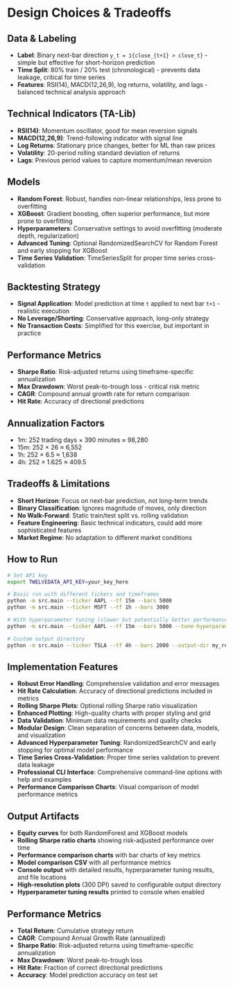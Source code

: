 # Design Choices & Tradeoffs

## Data & Labeling
- **Label**: Binary next-bar direction `y_t = 1{close_{t+1} > close_t}` - simple but effective for short-horizon prediction
- **Time Split**: 80% train / 20% test (chronological) - prevents data leakage, critical for time series
- **Features**: RSI(14), MACD(12,26,9), log returns, volatility, and lags - balanced technical analysis approach

## Technical Indicators (TA-Lib)
- **RSI(14)**: Momentum oscillator, good for mean reversion signals
- **MACD(12,26,9)**: Trend-following indicator with signal line
- **Log Returns**: Stationary price changes, better for ML than raw prices
- **Volatility**: 20-period rolling standard deviation of returns
- **Lags**: Previous period values to capture momentum/mean reversion

## Models
- **Random Forest**: Robust, handles non-linear relationships, less prone to overfitting
- **XGBoost**: Gradient boosting, often superior performance, but more prone to overfitting
- **Hyperparameters**: Conservative settings to avoid overfitting (moderate depth, regularization)
- **Advanced Tuning**: Optional RandomizedSearchCV for Random Forest and early stopping for XGBoost
- **Time Series Validation**: TimeSeriesSplit for proper time series cross-validation

## Backtesting Strategy
- **Signal Application**: Model prediction at time `t` applied to next bar `t+1` - realistic execution
- **No Leverage/Shorting**: Conservative approach, long-only strategy
- **No Transaction Costs**: Simplified for this exercise, but important in practice

## Performance Metrics
- **Sharpe Ratio**: Risk-adjusted returns using timeframe-specific annualization
- **Max Drawdown**: Worst peak-to-trough loss - critical risk metric
- **CAGR**: Compound annual growth rate for return comparison
- **Hit Rate**: Accuracy of directional predictions

## Annualization Factors
- 1m: 252 trading days × 390 minutes ≈ 98,280
- 15m: 252 × 26 ≈ 6,552  
- 1h: 252 × 6.5 ≈ 1,638
- 4h: 252 × 1.625 ≈ 409.5

## Tradeoffs & Limitations
- **Short Horizon**: Focus on next-bar prediction, not long-term trends
- **Binary Classification**: Ignores magnitude of moves, only direction
- **No Walk-Forward**: Static train/test split vs. rolling validation
- **Feature Engineering**: Basic technical indicators, could add more sophisticated features
- **Market Regime**: No adaptation to different market conditions

## How to Run
```bash
# Set API key
export TWELVEDATA_API_KEY=your_key_here

# Basic run with different tickers and timeframes
python -m src.main --ticker AAPL --tf 15m --bars 5000
python -m src.main --ticker MSFT --tf 1h --bars 3000

# With hyperparameter tuning (slower but potentially better performance)
python -m src.main --ticker AAPL --tf 15m --bars 5000 --tune-hyperparameters

# Custom output directory
python -m src.main --ticker TSLA --tf 4h --bars 2000 --output-dir my_results
```

## Implementation Features
- **Robust Error Handling**: Comprehensive validation and error messages
- **Hit Rate Calculation**: Accuracy of directional predictions included in metrics
- **Rolling Sharpe Plots**: Optional rolling Sharpe ratio visualization
- **Enhanced Plotting**: High-quality charts with proper styling and grid
- **Data Validation**: Minimum data requirements and quality checks
- **Modular Design**: Clean separation of concerns between data, models, and visualization
- **Advanced Hyperparameter Tuning**: RandomizedSearchCV and early stopping for optimal model performance
- **Time Series Cross-Validation**: Proper time series validation to prevent data leakage
- **Professional CLI Interface**: Comprehensive command-line options with help and examples
- **Performance Comparison Charts**: Visual comparison of model performance metrics

## Output Artifacts
- **Equity curves** for both RandomForest and XGBoost models
- **Rolling Sharpe ratio charts** showing risk-adjusted performance over time
- **Performance comparison charts** with bar charts of key metrics
- **Model comparison CSV** with all performance metrics
- **Console output** with detailed results, hyperparameter tuning results, and file locations
- **High-resolution plots** (300 DPI) saved to configurable output directory
- **Hyperparameter tuning results** printed to console when enabled

## Performance Metrics
- **Total Return**: Cumulative strategy return
- **CAGR**: Compound Annual Growth Rate (annualized)
- **Sharpe Ratio**: Risk-adjusted returns using timeframe-specific annualization
- **Max Drawdown**: Worst peak-to-trough loss
- **Hit Rate**: Fraction of correct directional predictions
- **Accuracy**: Model prediction accuracy on test set
